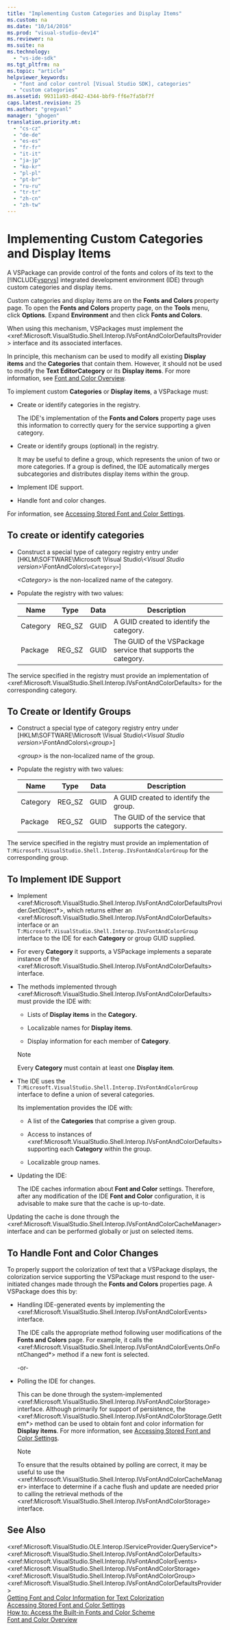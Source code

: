 ```yaml
---
title: "Implementing Custom Categories and Display Items"
ms.custom: na
ms.date: "10/14/2016"
ms.prod: "visual-studio-dev14"
ms.reviewer: na
ms.suite: na
ms.technology: 
  - "vs-ide-sdk"
ms.tgt_pltfrm: na
ms.topic: "article"
helpviewer_keywords: 
  - "font and color control [Visual Studio SDK], categories"
  - "custom categories"
ms.assetid: 99311a93-d642-4344-bbf9-ff6e7fa5bf7f
caps.latest.revision: 25
ms.author: "gregvanl"
manager: "ghogen"
translation.priority.mt: 
  - "cs-cz"
  - "de-de"
  - "es-es"
  - "fr-fr"
  - "it-it"
  - "ja-jp"
  - "ko-kr"
  - "pl-pl"
  - "pt-br"
  - "ru-ru"
  - "tr-tr"
  - "zh-cn"
  - "zh-tw"
---
```

# Implementing Custom Categories and Display Items
A VSPackage can provide control of the fonts and colors of its text to the [!INCLUDE[vsprvs](../codequality/includes/vsprvs_md.md)] integrated development environment (IDE) through custom categories and display items.  
  
 Custom categories and display items are on the **Fonts and Colors** property page. To open the **Fonts and Colors** property page, on the **Tools** menu, click **Options**. Expand **Environment** and then click **Fonts and Colors**.  
  
 When using this mechanism, VSPackages must implement the \<xref:Microsoft.VisualStudio.Shell.Interop.IVsFontAndColorDefaultsProvider> interface and its associated interfaces.  
  
 In principle, this mechanism can be used to modify all existing **Display items** and the **Categories** that contain them. However, it should not be used to modify the **Text EditorCategory** or its **Display items**. For more information, see [Font and Color Overview](../extensibility/font-and-color-overview.md).  
  
 To implement custom **Categories** or **Display items**, a VSPackage must:  
  
-   Create or identify categories in the registry.  
  
     The IDE's implementation of the **Fonts and Colors** property page uses this information to correctly query for the service supporting a given category.  
  
-   Create or identify groups (optional) in the registry.  
  
     It may be useful to define a group, which represents the union of two or more categories. If a group is defined, the IDE automatically merges subcategories and distributes display items within the group.  
  
-   Implement IDE support.  
  
-   Handle font and color changes.  
  
 For information, see [Accessing Stored Font and Color Settings](../extensibility/accessing-stored-font-and-color-settings.md).  
  
## To create or identify categories  
  
-   Construct a special type of category registry entry under [HKLM\SOFTWARE\Microsoft \Visual Studio\\*\<Visual Studio version>*\FontAndColors\\`<Category>`]  
  
     *\<Category>* is the non-localized name of the category.  
  
-   Populate the registry with two values:  
  
    |Name|Type|Data|Description|  
    |----------|----------|----------|-----------------|  
    |Category|REG_SZ|GUID|A GUID created to identify the category.|  
    |Package|REG_SZ|GUID|The GUID of the VSPackage service that supports the category.|  
  
 The service specified in the registry must provide an implementation of \<xref:Microsoft.VisualStudio.Shell.Interop.IVsFontAndColorDefaults> for the corresponding category.  
  
## To Create or Identify Groups  
  
-   Construct a special type of category registry entry under [HKLM\SOFTWARE\Microsoft \Visual Studio\\*\<Visual Studio version>*\FontAndColors\\*\<group>*]  
  
     *\<group>* is the non-localized name of the group.  
  
-   Populate the registry with two values:  
  
    |Name|Type|Data|Description|  
    |----------|----------|----------|-----------------|  
    |Category|REG_SZ|GUID|A GUID created to identify the group.|  
    |Package|REG_SZ|GUID|The GUID of the service that supports the category.|  
  
 The service specified in the registry must provide an implementation of `T:Microsoft.VisualStudio.Shell.Interop.IVsFontAndColorGroup` for the corresponding group.  
  
## To Implement IDE Support  
  
-   Implement \<xref:Microsoft.VisualStudio.Shell.Interop.IVsFontAndColorDefaultsProvider.GetObject*>, which returns either an \<xref:Microsoft.VisualStudio.Shell.Interop.IVsFontAndColorDefaults> interface or an `T:Microsoft.VisualStudio.Shell.Interop.IVsFontAndColorGroup` interface to the IDE for each **Category** or group GUID supplied.  
  
-   For every **Category** it supports, a VSPackage implements a separate instance of the \<xref:Microsoft.VisualStudio.Shell.Interop.IVsFontAndColorDefaults> interface.  
  
-   The methods implemented through \<xref:Microsoft.VisualStudio.Shell.Interop.IVsFontAndColorDefaults> must provide the IDE with:  
  
    -   Lists of **Display items** in the **Category.**  
  
    -   Localizable names for **Display items**.  
  
    -   Display information for each member of **Category**.  
  
    > [!NOTE]
    >  Every **Category** must contain at least one **Display item**.  
  
-   The IDE uses the `T:Microsoft.VisualStudio.Shell.Interop.IVsFontAndColorGroup` interface to define a union of several categories.  
  
     Its implementation provides the IDE with:  
  
    -   A list of the **Categories** that comprise a given group.  
  
    -   Access to instances of \<xref:Microsoft.VisualStudio.Shell.Interop.IVsFontAndColorDefaults> supporting each **Category** within the group.  
  
    -   Localizable group names.  
  
-   Updating the IDE:  
  
     The IDE caches information about **Font and Color** settings. Therefore, after any modification of the IDE **Font and Color** configuration, it is advisable to make sure that the cache is up-to-date.  
  
 Updating the cache is done through the \<xref:Microsoft.VisualStudio.Shell.Interop.IVsFontAndColorCacheManager> interface and can be performed globally or just on selected items.  
  
## To Handle Font and Color Changes  
 To properly support the colorization of text that a VSPackage displays, the colorization service supporting the VSPackage must respond to the user-initiated changes made through the **Fonts and Colors** properties page. A VSPackage does this by:  
  
-   Handling IDE-generated events by implementing the \<xref:Microsoft.VisualStudio.Shell.Interop.IVsFontAndColorEvents> interface.  
  
     The IDE calls the appropriate method following user modifications of the **Fonts and Colors** page. For example, it calls the \<xref:Microsoft.VisualStudio.Shell.Interop.IVsFontAndColorEvents.OnFontChanged*> method if a new font is selected.  
  
     -or-  
  
-   Polling the IDE for changes.  
  
     This can be done through the system-implemented \<xref:Microsoft.VisualStudio.Shell.Interop.IVsFontAndColorStorage> interface. Although primarily for support of persistence, the \<xref:Microsoft.VisualStudio.Shell.Interop.IVsFontAndColorStorage.GetItem*> method can be used to obtain font and color information for **Display items**. For more information, see [Accessing Stored Font and Color Settings](../extensibility/accessing-stored-font-and-color-settings.md).  
  
    > [!NOTE]
    >  To ensure that the results obtained by polling are correct, it may be useful to use the \<xref:Microsoft.VisualStudio.Shell.Interop.IVsFontAndColorCacheManager> interface to determine if a cache flush and update are needed prior to calling the retrieval methods of the \<xref:Microsoft.VisualStudio.Shell.Interop.IVsFontAndColorStorage> interface.  
  
## See Also  
 \<xref:Microsoft.VisualStudio.OLE.Interop.IServiceProvider.QueryService*>   
 \<xref:Microsoft.VisualStudio.Shell.Interop.IVsFontAndColorDefaults>   
 \<xref:Microsoft.VisualStudio.Shell.Interop.IVsFontAndColorEvents>   
 \<xref:Microsoft.VisualStudio.Shell.Interop.IVsFontAndColorStorage>   
 \<xref:Microsoft.VisualStudio.Shell.Interop.IVsFontAndColorGroup>   
 \<xref:Microsoft.VisualStudio.Shell.Interop.IVsFontAndColorDefaultsProvider>   
 [Getting Font and Color Information for Text Colorization](../extensibility/getting-font-and-color-information-for-text-colorization.md)   
 [Accessing Stored Font and Color Settings](../extensibility/accessing-stored-font-and-color-settings.md)   
 [How to: Access the Built-in Fonts and Color Scheme](../extensibility/how-to--access-the-built-in-fonts-and-color-scheme.md)   
 [Font and Color Overview](../extensibility/font-and-color-overview.md)
